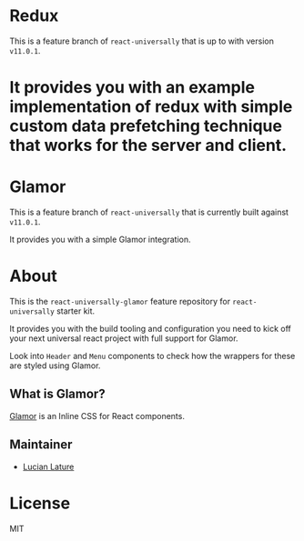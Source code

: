 
# Redux

This is a feature branch of `react-universally` that is up to with version `v11.0.1`.

It provides you with an example implementation of redux with simple custom data prefetching technique that works for the server and client.
=======
# Glamor

This is a feature branch of `react-universally` that is currently built against `v11.0.1`.

It provides you with a simple Glamor integration.

# About

  This is the `react-universally-glamor` feature repository for `react-universally` starter kit.

  It provides you with the build tooling and configuration you need to kick off your next universal react project with full support for Glamor.

  Look into `Header` and `Menu` components to check how the wrappers for these are styled using Glamor.

## What is Glamor?

  [Glamor](https://github.com/threepointone/glamor) is an Inline CSS for React components.

## Maintainer

  - [Lucian Lature](https://github.com/lucianlature)

# License

  MIT

